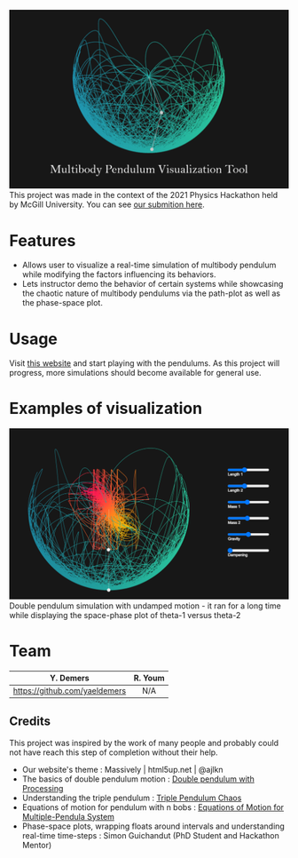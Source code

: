 ![](/images/MPVT.png)
This project was made in the context of the 2021 Physics Hackathon held by McGill University. 
You can see [our submition here](https://devpost.com/software/multibody-pendulum-visualization-tool).

# Features
- Allows user to visualize a real-time simulation of multibody pendulum while modifying the factors influencing its behaviors.
- Lets instructor demo the behavior of certain systems while showcasing the chaotic nature of multibody pendulums via the path-plot as well as the phase-space plot.

# Usage
Visit [this website](https://yaeldemers.com/multibody-pendulum-visualization/index.html) and start playing with the pendulums. As this project will progress, more simulations should become available for general use.

# Examples of visualization
![Double pendulum undamped simulation which ran for a long time while displaying the space-phase plot of theta-1 vs.theta-2](/images/double-pendulum-with-phase-space.PNG)
Double pendulum simulation with undamped motion - it ran for a long time while displaying the space-phase plot of theta-1 versus theta-2
# Team
| Y. Demers | R. Youm |
| :---:     | :-:         | 
| https://github.com/yaeldemers | N/A | 

## Credits
This project was inspired by the work of many people and probably could not have reach this step of completion without their help.
- Our website's theme : Massively | html5up.net | @ajlkn
- The basics of double pendulum motion : [Double pendulum with Processing](https://www.youtube.com/watch?v=uWzPe_S-RVE&ab_channel=TheCodingTrain)
- Understanding the triple pendulum : [Triple Pendulum Chaos](https://jakevdp.github.io/blog/2017/03/08/triple-pendulum-chaos/)
- Equations of motion for pendulum with n bobs : [Equations of Motion for Multiple-Pendula System](https://www.cibtech.org/J-PHYSICS-MATHEMATICAL-SCIENCES/PUBLICATIONS/2012/Vol%202%20No.%202/16%20JPMS%2019%20Thomas%20Sakwa...PENDULA%20SYSTEM.pdf)
- Phase-space plots, wrapping floats around intervals and understanding real-time time-steps : Simon Guichandut (PhD Student and Hackathon Mentor)

